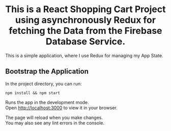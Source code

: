 <h1 align='center'>This is a React Shopping Cart Project using asynchronously Redux for fetching the Data from the Firebase Database Service.</h1>

This is a simple application, where I use Redux for managing my App State.

## Bootstrap the Application

In the project directory, you can run:

```
npm install && npm start
```

Runs the app in the development mode.\
Open [http://localhost:3000](http://localhost:3000) to view it in your browser.

The page will reload when you make changes.\
You may also see any lint errors in the console.
